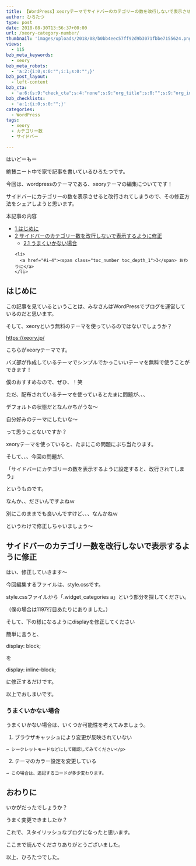 ```yaml
---
title: 【WordPress】xeoryテーマでサイドバーのカテゴリーの数を改行しないで表示させる方法
author: ひろたつ
type: post
date: 2018-08-30T13:56:37+00:00
url: /xeory-category-number/
thumbnail: 'images/uploads/2018/08/b0bb4eec57ff92d9b3071fbbe7155624.png?fit=304%2C171&ssl=1'
views:
  - 115
bzb_meta_keywords:
  - xeory
bzb_meta_robots:
  - 'a:2:{i:0;s:0:"";i:1;s:0:"";}'
bzb_post_layout:
  - left-content
bzb_cta:
  - 'a:6:{s:9:"check_cta";s:4:"none";s:9:"org_title";s:0:"";s:9:"org_image";s:0:"";s:11:"org_content";s:0:"";s:15:"org_button_text";s:0:"";s:14:"org_button_url";s:0:"";}'
bzb_checklists:
  - 'a:1:{i:0;s:0:"";}'
categories:
  - WordPress
tags:
  - xeory
  - カテゴリー数
  - サイドバー

---
```

はいどーもー
  
絶賛ニート中で家で記事を書いているひろたつです。

今回は、wordpressのテーマである、xeoryテーマの編集についてです！
  
サイドバーにカテゴリーの数を表示させると改行されてしまうので、その修正方法をシェアしようと思います。

<!--more-->

<div id="toc_container" class="toc_transparent no_bullets">
  <p class="toc_title">
    本記事の内容
  </p>
  
  <ul class="toc_list">
    <li>
      <a href="#i"><span class="toc_number toc_depth_1">1</span> はじめに</a>
    </li>
    <li>
      <a href="#i-2"><span class="toc_number toc_depth_1">2</span> サイドバーのカテゴリー数を改行しないで表示するように修正</a><ul>
        <li>
          <a href="#i-3"><span class="toc_number toc_depth_2">2.1</span> うまくいかない場合</a>
        </li>
      </ul>
    </li>
    
    <li>
      <a href="#i-4"><span class="toc_number toc_depth_1">3</span> おわりに</a>
    </li>
  </ul>
</div>

## <span id="i">はじめに</span>

この記事を見ているということは、みなさんはWordPressでブログを運営しているのだと思います。
  
そして、xeoryという無料のテーマを使っているのではないでしょうか？

<a href="https://xeory.jp/" rel="noopener" target="_blank">https://xeory.jp/</a>

こちらがxeoryテーマです。
  
バズ部が作成しているテーマでシンプルでかっこいいテーマを無料で使うことができます！
  
僕のおすすめなので、ぜひ、！笑

ただ、配布されているテーマを使っているとたまに問題が、、、

デフォルトの状態だとなんかちがうな〜
  
自分好みのテーマにしたいな〜

って思うことないですか？

xeoryテーマを使っていると、たまにこの問題にぶち当たります。

そして、、、今回の問題が、

「サイドバーにカテゴリーの数を表示するように設定すると、改行されてしまう」

というものです。

なんか、、ださいんですよねｗ

別にこのままでも良いんですけど、、、なんかねｗ

というわけで修正しちゃいましょう〜

## <span id="i-2">サイドバーのカテゴリー数を改行しないで表示するように修正</span>

はい、修正していきます〜

今回編集するファイルは、style.cssです。

style.cssファイルから「.widget_categories a」という部分を探してください。
  
（僕の場合は1197行目あたりにありました。）
  
そして、下の様になるようにdisplayを修正してください



簡単に言うと、

display: block;
  
を
  
display: inline-block;
  
に修正するだけです。

以上でおしまいです。

### <span id="i-3">うまくいかない場合</span>

うまくいかない場合は、いくつか可能性を考えてみましょう。

  1. ブラウザキャッシュにより変更が反映されていない
  
    → シークレットモードなどにして確認してみてください</p> 
  2. テーマのカラー設定を変更している
  
    → この場合は、追記するコードが多少変わります。



## <span id="i-4">おわりに</span>

いかがだったでしょうか？
  
うまく変更できましたか？

これで、スタイリッシュなブログになったと思います。

ここまで読んでくださりありがとうございました。

以上、ひろたつでした。

<div style="font-size: 0px; height: 0px; line-height: 0px; margin: 0; padding: 0; clear: both;">
</div>
